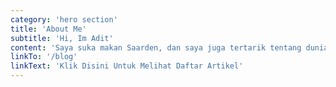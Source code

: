 ```yaml
---
category: 'hero section'
title: 'About Me'
subtitle: 'Hi, Im Adit'
content: 'Saya suka makan Saarden, dan saya juga tertarik tentang dunia IT dan disini saya akan memberikan artikel-artikel menarik seputar dunia IT.'
linkTo: '/blog'
linkText: 'Klik Disini Untuk Melihat Daftar Artikel'
---
```

